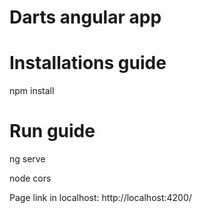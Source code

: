 # Darts angular app
 
# Installations guide
npm install

# Run guide
ng serve

node cors

Page link in localhost: http://localhost:4200/
